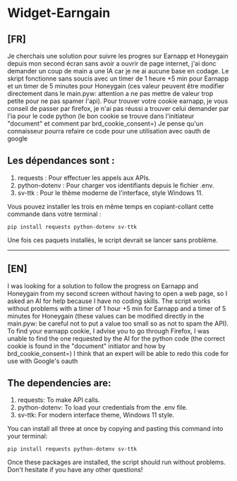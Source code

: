 # Widget-Earngain

[FR]
-
Je cherchais une solution pour suivre les progres sur Earnapp et Honeygain depuis mon second écran sans avoir a ouvrir de page internet, j'ai donc demander un coup de main a une IA car je ne ai aucune base en codage. Le skript fonctionne sans soucis avec un timer de 1 heure +5 min pour Earnapp et un timer de 5 minutes pour Honeygain (ces valeur peuvent être modifier directement dans le main.pyw: attention a ne pas mettre de valeur trop petite pour ne pas spamer l'api). Pour trouver votre cookie earnapp, je vous conseil de passer par firefox, je n'ai pas réussi a trouver celui demander par l'ia pour le code python (le bon cookie se trouve dans l'initiateur "document" et comment par brd_cookie_consent=)
Je pense qu'un connaisseur pourra refaire ce code pour une utilisation avec oauth de google

Les dépendances sont :
-

1. requests : Pour effectuer les appels aux APIs.
2. python-dotenv : Pour charger vos identifiants depuis le fichier .env.
3. sv-ttk : Pour le thème moderne de l'interface, style Windows 11.

Vous pouvez installer les trois en même temps en copiant-collant cette commande dans votre terminal :

```
pip install requests python-dotenv sv-ttk
```

Une fois ces paquets installés, le script devrait se lancer sans problème.
_______________________________________________________________________________________________________________________________________________________________________________________________________

[EN]
-
I was looking for a solution to follow the progress on Earnapp and Honeygain from my second screen without having to open a web page, so I asked an AI for help because I have no coding skills. The script works without problems with a timer of 1 hour +5 min for Earnapp and a timer of 5 minutes for Honeygain (these values ​​can be modified directly in the main.pyw: be careful not to put a value too small so as not to spam the API). To find your earnapp cookie, I advise you to go through Firefox, I was unable to find the one requested by the AI ​​for the python code (the correct cookie is found in the "document" initiator and how by brd_cookie_consent=)
I think that an expert will be able to redo this code for use with Google's oauth

The dependencies are:
-

1. requests: To make API calls.
2. python-dotenv: To load your credentials from the .env file.
3. sv-ttk: For modern interface theme, Windows 11 style.

You can install all three at once by copying and pasting this command into your terminal:

```
pip install requests python-dotenv sv-ttk
```

Once these packages are installed, the script should run without problems. Don't hesitate if you have any other questions!

